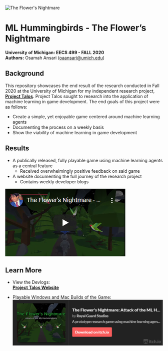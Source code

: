 ![The Flower's Nightmare](https://img.itch.zone/aW1nLzQ3MjE5MDAucG5n/original/rkCQp0.png)
# ML Hummingbirds - The Flower’s Nightmare
**University of Michigan: EECS 499 - FALL 2020**  
**Authors:** Osamah Ansari (<oaansari@umich.edu>)


## Background

This repository showcases the end result of the research conducted in Fall 2020 at the University of Michigan for my independent research project, **[Project Talos](https://projecttalos.com/)**. 
Project Talos sought to research into the application of machine learning in game development. 
The end goals of this project were as follows:  
- Create a simple, yet enjoyable game centered around machine learning agents
- Documenting the process on a weekly basis
- Show the viability of machine learning in game development


## Results

- A publically released, fully playable game using machine learning agents as a central feature
	- Received overwhelmingly positive feedback on said game
- A website documenting the full journey of the research project
	- Contains weekly developer blogs

[![The Flower's Nightmare - Gameplay Footage](https://github.com/OsamahAnsari/ML-Hummingbirds/blob/master/The%20Flowers%20Nightmare%20-%20Trailer.PNG)](http://www.youtube.com/watch?v=u7YzrEdZoHU "The Flower's Nightmare - Gameplay Footage")


## Learn More

- View the Devlogs:  
	**[Project Talos Website](https://projecttalos.com/)**  

- Playable Windows and Mac Builds of the Game:  
[![The Flowers Nightmare Itch.io](https://github.com/OsamahAnsari/ML-Hummingbirds/blob/master/The%20Flowers%20Nightmare.PNG)](https://royalguardstudios.itch.io/the-flowers-nightmare "The Flower's Nightmare: Attack of the ML Hummingbots by Royal Guard Studios")	
